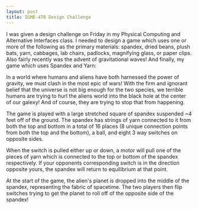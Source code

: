 ```yaml
---
layout: post
title: IGME-470 Design Challenge
---
```


I was given a design challenge on Friday in my Physical Computing and Alternative Interfaces class. I needed to design a game which uses one or more of the following as the primary materials: spandex, dried beans, plush bats, yarn, cabbages, lab chairs, padlocks, magnifying glass, or paper clips. Also fairly recently was the advent of gravitational waves! And finally, my game which uses Spandex and Yarn:

In a world where humans and aliens have both harnessed the power of gravity, we must clash in the most epic of wars! With the firm and ignorant belief that the universe is not big enough for the two species, we terrible humans are trying to hurl the aliens world into the black hole at the center of our galexy! And of course, they are trying to stop that from happening.

The game is played with a large stretched square of spandex suspended ~4 feet off of the ground. The spandex has strings of yarn connected to it from both the top and bottom in a total of 16 places (8 unique connection points from both the top and the bottom), a ball, and eight 3 way switches on opposite sides.

When the switch is pulled either up or down, a motor will pull one of the pieces of yarn which is connected to the top or bottom of the spandex respectively. If your opponents corresponding switch is in the direction opposite yours, the spandex will return to equilibrium at that point.

At the start of the game, the alien's planet is dropped into the middle of the spandex, representing the fabric of spacetime. The two players then flip switches trying to get the planet to roll off of the opposite side of the spandex!
